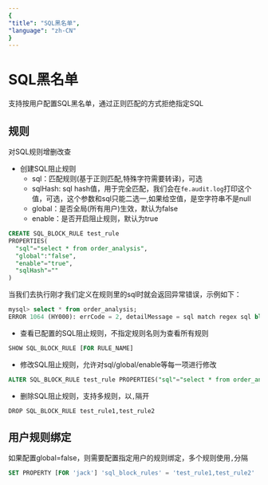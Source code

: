 ```yaml
---
{
"title": "SQL黑名单",
"language": "zh-CN"
}
---
```


<!-- 
Licensed to the Apache Software Foundation (ASF) under one
or more contributor license agreements.  See the NOTICE file
distributed with this work for additional information
regarding copyright ownership.  The ASF licenses this file
to you under the Apache License, Version 2.0 (the
"License"); you may not use this file except in compliance
with the License.  You may obtain a copy of the License at

  http://www.apache.org/licenses/LICENSE-2.0

Unless required by applicable law or agreed to in writing,
software distributed under the License is distributed on an
"AS IS" BASIS, WITHOUT WARRANTIES OR CONDITIONS OF ANY
KIND, either express or implied.  See the License for the
specific language governing permissions and limitations
under the License.
-->

# SQL黑名单

支持按用户配置SQL黑名单，通过正则匹配的方式拒绝指定SQL

## 规则

对SQL规则增删改查
- 创建SQL阻止规则
    - sql：匹配规则(基于正则匹配,特殊字符需要转译)，可选
    - sqlHash: sql hash值，用于完全匹配，我们会在`fe.audit.log`打印这个值，可选，这个参数和sql只能二选一,如果给空值，是空字符串不是null
    - global：是否全局(所有用户)生效，默认为false  
    - enable：是否开启阻止规则，默认为true
```sql
CREATE SQL_BLOCK_RULE test_rule 
PROPERTIES(
  "sql"="select * from order_analysis",
  "global":"false",
  "enable"="true",
  "sqlHash"=""
)
```
当我们去执行刚才我们定义在规则里的sql时就会返回异常错误，示例如下：
```sql
mysql> select * from order_analysis;
ERROR 1064 (HY000): errCode = 2, detailMessage = sql match regex sql block rule: order_analysis_rule
```
- 查看已配置的SQL阻止规则，不指定规则名则为查看所有规则

```sql
SHOW SQL_BLOCK_RULE [FOR RULE_NAME]
```
- 修改SQL阻止规则，允许对sql/global/enable等每一项进行修改
```sql
ALTER SQL_BLOCK_RULE test_rule PROPERTIES("sql"="select * from order_analysis","enable"="true")
```
- 删除SQL阻止规则，支持多规则，以`,`隔开
```
DROP SQL_BLOCK_RULE test_rule1,test_rule2
```

## 用户规则绑定
如果配置global=false，则需要配置指定用户的规则绑定，多个规则使用`,`分隔
```sql
SET PROPERTY [FOR 'jack'] 'sql_block_rules' = 'test_rule1,test_rule2'
```